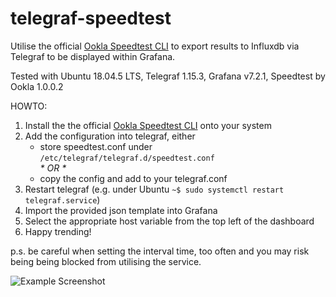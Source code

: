 
# telegraf-speedtest
Utilise the official [Ookla Speedtest CLI](https://www.speedtest.net/apps/cli) to export results to Influxdb via Telegraf to be displayed within Grafana.

Tested with Ubuntu 18.04.5 LTS, Telegraf 1.15.3, Grafana v7.2.1, Speedtest by Ookla 1.0.0.2

HOWTO:
1. Install the the official [Ookla Speedtest CLI](https://www.speedtest.net/apps/cli) onto your system
2. Add the configuration into telegraf, either
   * store speedtest.conf under ```/etc/telegraf/telegraf.d/speedtest.conf```  
    _\* OR \*_
   * copy the config and add to your telegraf.conf  
3. Restart telegraf (e.g. under Ubuntu ```~$ sudo systemctl restart telegraf.service```)
4. Import the provided json template into Grafana
5. Select the appropriate host variable from the top left of the dashboard
6. Happy trending!
  
p.s. be careful when setting the interval time, too often and you may risk being being blocked from utilising the service.

![Example Screenshot](https://raw.githubusercontent.com/risb0r/telegraf-speedtest/master/screenshot.png)
